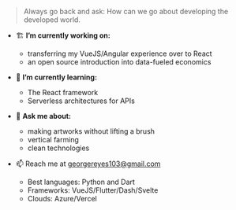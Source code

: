 > Always go back and ask: How can we go about developing the developed world.

- 🏗 **I’m currently working on:**
  - transferring my VueJS/Angular experience over to React
  - an open source introduction into data-fueled economics

- 🌱 **I’m currently learning:**
  - The React framework
  - Serverless architectures for APIs

- 💬 **Ask me about:**
  - making artworks without lifting a brush
  - vertical farming
  - clean technologies

- 📫 Reach me at georgereyes103@gmail.com 
  - Best languages: Python and Dart
  - Frameworks: VueJS/Flutter/Dash/Svelte
  - Clouds: Azure/Vercel 


